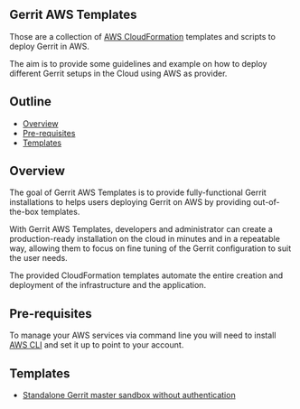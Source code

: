 ## Gerrit AWS Templates
Those are a collection of [AWS CloudFormation](https://aws.amazon.com/cloudformation/)
templates and scripts to deploy Gerrit in AWS.

The aim is to provide some guidelines and example on how to deploy different Gerrit
setups in the Cloud using AWS as provider.

## Outline

- [Overview](#overview)
- [Pre-requisites](#pre-requisites)
- [Templates](#templates)

## Overview

The goal of Gerrit AWS Templates is to provide fully-functional Gerrit installations
to helps users deploying Gerrit on AWS by providing out-of-the-box templates.

With Gerrit AWS Templates, developers and administrator can create a production-ready
installation on the cloud in minutes and in a repeatable way, allowing them
to focus on fine tuning of the Gerrit configuration to suit the user needs.

The provided CloudFormation templates automate the entire creation and deployment
of the infrastructure and the application.

## Pre-requisites

To manage your AWS services via command line you will need to install
[AWS CLI](https://aws.amazon.com/cli/) and set it up to point to your account.

## Templates

* [Standalone Gerrit master sandbox without authentication](#single-master/README.md)
